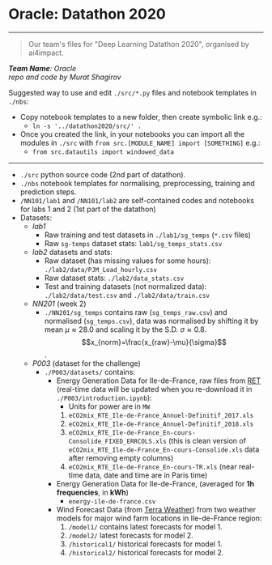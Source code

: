 # Oracle: Datathon 2020
---
>Our team's files for "Deep Learning Datathon 2020", organised by ai4impact.

***Team Name**: Oracle*<br>
*repo and code by Murat Shagirov*

Suggested way to use and edit `./src/*.py` files and notebook templates in `./nbs`:
- Copy notebook templates to a new folder, then create symbolic link e.g.:
    - `ln -s '../datathon2020/src/' .`
- Once you created the link, in your notebooks you can import all the modules in `./src` with `from src.[MODULE_NAME] import [SOMETHING]` e.g.:
    - `from src.datautils import windowed_data`

---
- `./src` python source code (2nd part of datathon).
- `./nbs` notebook templates for normalising, preprocessing, training and prediction steps.
- `/NN101/lab1` and `/NN101/lab2` are self-contained codes and notebooks for labs 1 and 2 (1st part of the datathon)
- Datasets:
    - _lab1_
        - Raw training and test datasets in `./lab1/sg_temps` (`*.csv` files)
        - Raw `sg-temps` dataset stats: `lab1/sg_temps_stats.csv`
    - _lab2_  datasets and stats:
        - Raw dataset (has missing values for some hours): `./lab2/data/PJM_Load_hourly.csv`
        - Raw dataset stats: `./lab2/data_stats.csv`
        - Test and training datasets (not normalized data): `./lab2/data/test.csv` and `./lab2/data/train.csv`
    - _NN201_ (week 2)
      - `./NN201/sg_temps` contains raw (`sg_temps_raw.csv`) and normalised (`sg_temps.csv`), data was normalised by shifting it by mean $\mu\approx28.0$ and scaling it by the S.D. $\sigma\approx0.8$. $$x_{norm}=\frac{x_{raw}-\mu}{\sigma}$$.
    - _P003_ (dataset for the challenge)
      - `./P003/datasets/` contains:
        - Energy Generation Data for Ile-de-France, raw files from [RET](https://www.rte-france.com/) (real-time data will be updated when you re-download it in `./P003/introduction.ipynb`):
          - Units for power are in `MW`
          1. `eCO2mix_RTE_Ile-de-France_Annuel-Definitif_2017.xls`
          1. `eCO2mix_RTE_Ile-de-France_Annuel-Definitif_2018.xls`
          1. `eCO2mix_RTE_Ile-de-France_En-cours-Consolide_FIXED_ERRCOLS.xls` (this is clean version of `eCO2mix_RTE_Ile-de-France_En-cours-Consolide.xls` data after removing empty columns)
          1. `eCO2mix_RTE_Ile-de-France_En-cours-TR.xls` (near real-time data, date and time are in Paris time)
        - Energy Generation Data for Ile-de-France, (averaged for **1h frequencies**, in **kWh**)
          - `energy-ile-de-france.csv`
        - Wind Forecast Data (from [Terra Weather](http://www.terra-weather.com/)) from two weather models for major wind farm locations in Ile-de-France region:
          1. `/model1/` contains latest forecasts for model 1.
          1. `/model2/` latest forecasts for model 2.
          1. `/historical1/` historical forecasts for model 1.
          1. `/historical2/` historical forecasts for model 2.
